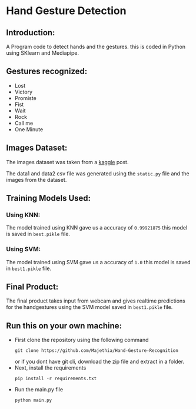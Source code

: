 # Hand Gesture Detection

## Introduction:
A Program code to detect hands and the gestures. this is coded in Python using SKlearn and Mediapipe.

## Gestures recognized:
- Lost
- Victory
- Promiste
- Fist
- Wait
- Rock
- Call me
- One Minute

## Images Dataset:
The images dataset was taken from a [kaggle](https://www.kaggle.com/datasets/bikashpandey17/hand-sign-recognition) post.


The data1 and data2 csv file was generated using the `static.py` file and the images from the dataset.

## Training Models Used:

### Using KNN:
The model trained using KNN gave us a accuracy of `0.99921875`
this model is saved in `best.pikle` file.

### Using SVM:
The model trained using SVM gave us a accuracy of `1.0`
this model is saved in `best1.pikle` file.

## Final Product:
The final product takes input from webcam and gives realtime predictions for the handgestures using the SVM model saved in `best1.pikle` file.

## Run this on your own machine:
- First clone the repository using the following command
    ```
    git clone https://github.com/Majethia/Hand-Gesture-Recognition
    ```
  or if you dont have git cli, download the zip file and extract in a folder.
- Next, install the requirements
    ```
    pip install -r requirements.txt
    ```
- Run the main.py file
    ```
    python main.py
    ```
